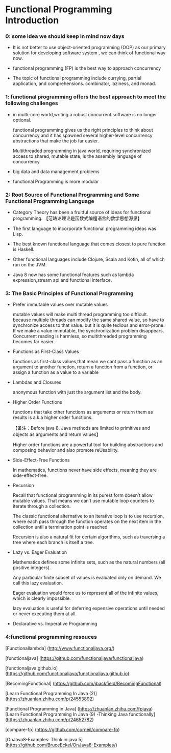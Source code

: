 #            Functional Programming Introduction

### 0: some idea we should keep in mind now days
* It is not better to use object-oriented programming (OOP) as our primary solution for 
  developing software system , we can think of functional way now.
  
* functional programming (FP) is the best way to approach concurrency

* The topic of functional programming include currying, partial application, and comprehensions. 
   combinator, laziness, and monad.

###  1: functional programming offers the best approach to meet the following challenges

* in multi-core world,writing a  robust concurrent software is no longer optional.

  functional programming gives us the right principles to think about concurrency and it has spawned
  several higher-level concurrency abstractions that make the job far easier.
  
  Multithreaded programming in java world, requiring synchronized access to shared,
  mutable state, is the assembly language of concurrency

* big data and data management problems

* functional Programming is more modular

###  2: Root Source of Functional Programming and Some Functional Programming Language

* Category Theory has been a fruitful source of ideas for functional programming.
        【范畴论理论是函数式编程语言的数学思想源泉】
* The first language to incorporate functional programming ideas was Lisp.

* The best known functional language that comes closest to pure function is Haskell.

* Other functional languages include Clojure, Scala and Kotin, all of which run on the JVM.

* Java 8 now has some functional features such as lambda expression,stream api and functional interface.


###  3: The Basic Principles of Functional Programming

* Prefer immutable values over mutable values

  mutable values will make multi thread programming too difficult. 
  because multiple threads can modify the same shared value, so have to synchronize access to that value. 
  but it is quite tedious and error-prone.
  If we make a value immutable, the synchronization problem disappears. Concurrent reading
  is harmless, so multithreaded programming becomes far easier.
  
  
* Functions as First-Class Values
   
   functions as first-class values,that mean we cant pass a function
   as an argument to another function, return a function from a function, or assign a function
   as a value to a variable
   
* Lambdas and Closures

  anonymous function with just the argument list and the body.
  
* Higher Order Functions

    functions that take other functions as arguments or return them as results is a.k.a higher order functions.
     
   【备注：Before java 8, Java methods are limited to primitives and objects as arguments and return values】
   
    Higher order functions are a powerful tool for building abstractions and composing behavior 
    and also promote reUsability.
    

* Side-Effect-Free Functions

    In mathematics, functions never have side effects, meaning they are side-effect-free. 

* Recursion

   Recall that functional programming in its purest form doesn’t allow mutable values.
   That means we can’t use mutable loop counters to iterate through a collection.
   
   The classic functional alternative to an iterative loop is to use recursion, where each
   pass through the function operates on the next item in the collection until a termination
   point is reached
   
   Recursion is also a natural fit for certain algorithms, such as traversing
   a tree where each branch is itself a tree.

* Lazy vs. Eager Evaluation
    
  Mathematics defines some infinite sets, such as the natural numbers (all positive integers).
  
  Any particular finite subset of values is evaluated only on demand. We call this lazy evaluation.
  
  Eager evaluation would force us to represent all of the infinite values, which is clearly impossible.
  
  lazy evaluation is useful for deferring expensive operations until needed or
  never executing them at all.
    

* Declarative vs. Imperative Programming
   
   
   
   
   
### 4:functional programming resouces

[Functionallambda] (http://www.functionaljava.org/)

[functionaljava] (https://github.com/functionaljava/functionaljava)

[functionaljava.github.io] (https://github.com/functionaljava/functionaljava.github.io)

[BecomingFunctional] (https://github.com/jbackfield/BecomingFunctional)

[Learn Functional Programming In Java (2)]  (https://zhuanlan.zhihu.com/p/24553892)

[Functional Programming in Java]    (https://zhuanlan.zhihu.com/fpjava)
[Learn Functional Programming In Java (9) -Thinking Java functionally]  (https://zhuanlan.zhihu.com/p/24652782)

[compare-fp]    (https://github.com/corneil/compare-fp)

[OnJava8-Examples:  Think in java 5]    (https://github.com/BruceEckel/OnJava8-Examples/)